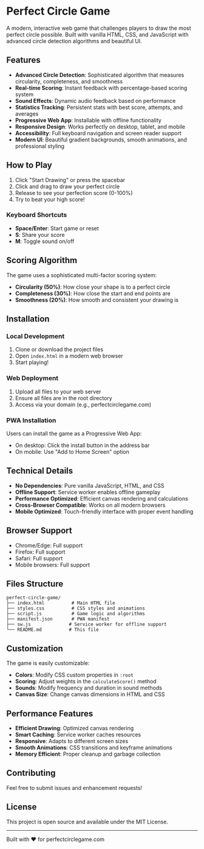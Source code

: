 # Perfect Circle Game

A modern, interactive web game that challenges players to draw the most perfect circle possible. Built with vanilla HTML, CSS, and JavaScript with advanced circle detection algorithms and beautiful UI.

## Features

- **Advanced Circle Detection**: Sophisticated algorithm that measures circularity, completeness, and smoothness
- **Real-time Scoring**: Instant feedback with percentage-based scoring system
- **Sound Effects**: Dynamic audio feedback based on performance
- **Statistics Tracking**: Persistent stats with best score, attempts, and averages
- **Progressive Web App**: Installable with offline functionality
- **Responsive Design**: Works perfectly on desktop, tablet, and mobile
- **Accessibility**: Full keyboard navigation and screen reader support
- **Modern UI**: Beautiful gradient backgrounds, smooth animations, and professional styling

## How to Play

1. Click "Start Drawing" or press the spacebar
2. Click and drag to draw your perfect circle
3. Release to see your perfection score (0-100%)
4. Try to beat your high score!

### Keyboard Shortcuts

- **Space/Enter**: Start game or reset
- **S**: Share your score
- **M**: Toggle sound on/off

## Scoring Algorithm

The game uses a sophisticated multi-factor scoring system:

- **Circularity (50%)**: How close your shape is to a perfect circle
- **Completeness (30%)**: How close the start and end points are
- **Smoothness (20%)**: How smooth and consistent your drawing is

## Installation

### Local Development

1. Clone or download the project files
2. Open `index.html` in a modern web browser
3. Start playing!

### Web Deployment

1. Upload all files to your web server
2. Ensure all files are in the root directory
3. Access via your domain (e.g., perfectcirclegame.com)

### PWA Installation

Users can install the game as a Progressive Web App:
- On desktop: Click the install button in the address bar
- On mobile: Use "Add to Home Screen" option

## Technical Details

- **No Dependencies**: Pure vanilla JavaScript, HTML, and CSS
- **Offline Support**: Service worker enables offline gameplay
- **Performance Optimized**: Efficient canvas rendering and calculations
- **Cross-Browser Compatible**: Works on all modern browsers
- **Mobile Optimized**: Touch-friendly interface with proper event handling

## Browser Support

- Chrome/Edge: Full support
- Firefox: Full support
- Safari: Full support
- Mobile browsers: Full support

## Files Structure

```
perfect-circle-game/
├── index.html          # Main HTML file
├── styles.css          # CSS styles and animations
├── script.js           # Game logic and algorithms
├── manifest.json       # PWA manifest
├── sw.js              # Service worker for offline support
└── README.md          # This file
```

## Customization

The game is easily customizable:

- **Colors**: Modify CSS custom properties in `:root`
- **Scoring**: Adjust weights in the `calculateScore()` method
- **Sounds**: Modify frequency and duration in sound methods
- **Canvas Size**: Change canvas dimensions in HTML and CSS

## Performance Features

- **Efficient Drawing**: Optimized canvas rendering
- **Smart Caching**: Service worker caches resources
- **Responsive**: Adapts to different screen sizes
- **Smooth Animations**: CSS transitions and keyframe animations
- **Memory Efficient**: Proper cleanup and garbage collection

## Contributing

Feel free to submit issues and enhancement requests!

## License

This project is open source and available under the MIT License.

---

Built with ❤️ for perfectcirclegame.com
